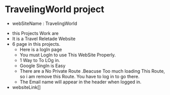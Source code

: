 # TravelingWorld  project
-  webSiteName : TravelingWorld
*  this Projects Work are
*  It is a Travel Reletade Website
*  6 page in this projects.
   *  Here is a logIn page 
   *  You must LogIn to use This WebSite Properly.
   *  1 Way to To LOg in.
   *  Google SingIn is Easy
   *  There are a No Private Route .Beacuse Too much loading This Route, so i am remove this Route. You have to log in to go there.
   *  The Email name will appear in the header when logged in.
 *  websiteLink[]